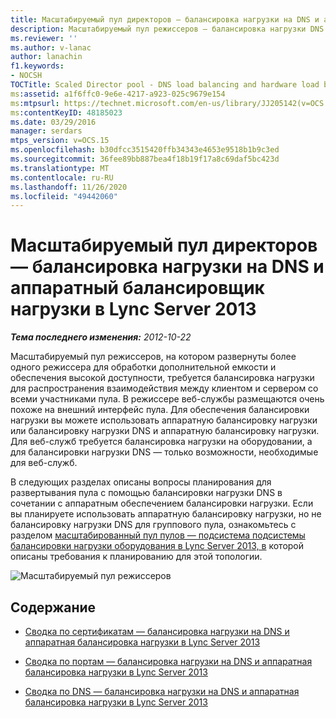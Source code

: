 ```yaml
---
title: Масштабируемый пул директоров — балансировка нагрузки на DNS и аппаратный балансировщик нагрузки
description: Масштабируемый пул режиссеров — балансировка нагрузки DNS и балансировщик нагрузки оборудования.
ms.reviewer: ''
ms.author: v-lanac
author: lanachin
f1.keywords:
- NOCSH
TOCTitle: Scaled Director pool - DNS load balancing and hardware load balancer
ms:assetid: a1f6ffc0-9e6e-4217-a923-025c9679e154
ms:mtpsurl: https://technet.microsoft.com/en-us/library/JJ205142(v=OCS.15)
ms:contentKeyID: 48185023
ms.date: 03/29/2016
manager: serdars
mtps_version: v=OCS.15
ms.openlocfilehash: b30dfcc3515420ffb34343e4653e9518b1b9c3ed
ms.sourcegitcommit: 36fee89bb887bea4f18b19f17a8c69daf5bc423d
ms.translationtype: MT
ms.contentlocale: ru-RU
ms.lasthandoff: 11/26/2020
ms.locfileid: "49442060"
---
```

# <a name="scaled-director-pool---dns-load-balancing-and-hardware-load-balancer-in-lync-server-2013"></a>Масштабируемый пул директоров — балансировка нагрузки на DNS и аппаратный балансировщик нагрузки в Lync Server 2013

<div data-xmlns="http://www.w3.org/1999/xhtml">

<div class="topic" data-xmlns="http://www.w3.org/1999/xhtml" data-msxsl="urn:schemas-microsoft-com:xslt" data-cs="https://msdn.microsoft.com/">

<div data-asp="https://msdn2.microsoft.com/asp">



</div>

<div id="mainSection">

<div id="mainBody">

<span> </span>

_**Тема последнего изменения:** 2012-10-22_

Масштабируемый пул режиссеров, на котором развернуты более одного режиссера для обработки дополнительной емкости и обеспечения высокой доступности, требуется балансировка нагрузки для распространения взаимодействия между клиентом и сервером со всеми участниками пула. В режиссере веб-службы размещаются очень похоже на внешний интерфейс пула. Для обеспечения балансировки нагрузки вы можете использовать аппаратную балансировку нагрузки или балансировку нагрузки DNS и аппаратную балансировку нагрузки. Для веб-служб требуется балансировка нагрузки на оборудовании, а для балансировки нагрузки DNS — только возможности, необходимые для веб-служб.

В следующих разделах описаны вопросы планирования для развертывания пула с помощью балансировки нагрузки DNS в сочетании с аппаратным обеспечением балансировки нагрузки. Если вы планируете использовать аппаратную балансировку нагрузки, но не балансировку нагрузки DNS для группового пула, ознакомьтесь с разделом [масштабированный пул пулов — подсистема подсистемы балансировки нагрузки оборудования в Lync Server 2013, в](lync-server-2013-scaled-director-pool-hardware-load-balancer.md) которой описаны требования к планированию для этой топологии.

![Масштабируемый пул режиссеров](images/JJ205142.35a78a7a-b781-4c8f-951e-168451ba6a65(OCS.15).jpg "Масштабируемый пул режиссеров")

<div>

## <a name="in-this-section"></a>Содержание

  - [Сводка по сертификатам — балансировка нагрузки на DNS и аппаратная балансировка нагрузки в Lync Server 2013](lync-server-2013-certificate-summary-dns-and-hlb-load-balanced.md)

  - [Сводка по портам — балансировка нагрузки на DNS и аппаратная балансировка нагрузки в Lync Server 2013](lync-server-2013-port-summary-dns-and-hlb-load-balanced.md)

  - [Сводка по DNS — балансировка нагрузки на DNS и аппаратная балансировка нагрузки в Lync Server 2013](lync-server-2013-dns-summary-dns-and-hlb-load-balanced.md)

</div>

</div>

<span> </span>

</div>

</div>

</div>

